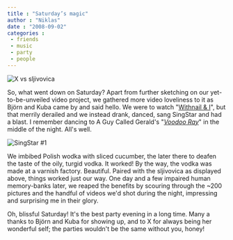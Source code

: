 ```yaml
---
title : "Saturday’s magic"
author : "Niklas"
date : "2008-09-02"
categories : 
 - friends
 - music
 - party
 - people
---
```


![X vs sljivovica](http://farm4.static.flickr.com/3079/2820473219_5b39d76e33.jpg)

So, what went down on Saturday? Apart from further sketching on our yet-to-be-unveiled video project, we gathered more video loveliness to it as Björn and Kuba came by and said hello. We were to watch "[Withnail & I](http://www.criterion.com/ASP/release.asp?id=119)", but that merrily derailed and we instead drank, danced, sang SingStar and had a blast. I remember dancing to A Guy Called Gerald's "_[Voodoo Ray](http://www.youtube.com/watch?v=6FmoY0A_lfk)_" in the middle of the night. All's well.

![SingStar #1](http://farm4.static.flickr.com/3022/2820473221_893da2c9ed.jpg)

We imbibed Polish wodka with sliced cucumber, the later there to deafen the taste of the oily, turgid vodka. It worked! By the way, the vodka was made at a varnish factory. Beautiful. Paired with the sljivovica as displayed above, things worked just our way. One day and a few impaired human memory-banks later, we reaped the benefits by scouring through the ~200 pictures and the handful of videos we'd shot during the night, impressing and surprising me in their glory.

Oh, blissful Saturday! It's the best party evening in a long time. Many a thanks to Björn and Kuba for showing up, and to X for always being her wonderful self; the parties wouldn't be the same without you, honey!
